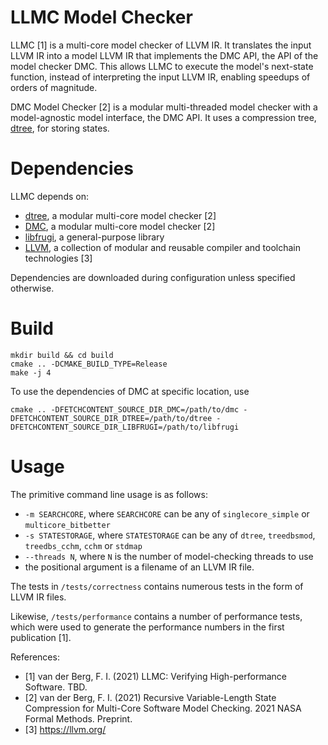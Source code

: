 # LLMC Model Checker

LLMC [1] is a multi-core model checker of LLVM IR. It translates the input LLVM IR into a model LLVM IR that implements the DMC API, the API of the model checker DMC. This allows LLMC to execute the model's next-state function, instead of interpreting the input LLVM IR, enabling speedups of orders of magnitude.

DMC Model Checker [2] is a modular multi-threaded model checker with a model-agnostic model interface, the DMC API. It uses a compression tree, [dtree](https://github.com/bergfi/dtree), for storing states.

# Dependencies

LLMC depends on:
- [dtree](https://github.com/bergfi/dtree), a modular multi-core model checker [2]
- [DMC](https://github.com/bergfi/dmc), a modular multi-core model checker [2]
- [libfrugi](https://github.com/bergfi/libfrugi), a general-purpose library
- [LLVM](https://github.com/llvm/llvm-project.git), a collection of modular and reusable compiler and toolchain technologies [3]

Dependencies are downloaded during configuration unless specified otherwise.

# Build

```
mkdir build && cd build
cmake .. -DCMAKE_BUILD_TYPE=Release
make -j 4
```
To use the dependencies of DMC at specific location, use

```
cmake .. -DFETCHCONTENT_SOURCE_DIR_DMC=/path/to/dmc -DFETCHCONTENT_SOURCE_DIR_DTREE=/path/to/dtree -DFETCHCONTENT_SOURCE_DIR_LIBFRUGI=/path/to/libfrugi
```

# Usage

The primitive command line usage is as follows:
- `-m SEARCHCORE`, where `SEARCHCORE` can be any of `singlecore_simple` or `multicore_bitbetter`
- `-s STATESTORAGE`, where `STATESTORAGE` can be any of `dtree`, `treedbsmod`, `treedbs_cchm`, `cchm` or `stdmap`
- `--threads N`, where `N` is the number of model-checking threads to use
- the positional argument is a filename of an LLVM IR file.

The tests in `/tests/correctness` contains numerous tests in the form of LLVM IR files. 

Likewise, `/tests/performance` contains a number of performance tests, which were used to generate the performance numbers in the first publication [1].

References:
- [1] van der Berg, F. I. (2021) LLMC: Verifying High-performance Software. TBD.
- [2] van der Berg, F. I. (2021) Recursive Variable-Length State Compression for Multi-Core Software Model Checking. 2021 NASA Formal Methods. Preprint.
- [3] https://llvm.org/